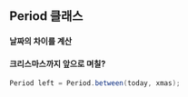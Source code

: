 ## Period 클래스

#### 날짜의 차이를 계산
#### 크리스마스까지 앞으로 며칠?
```java
Period left = Period.between(today, xmas);
```